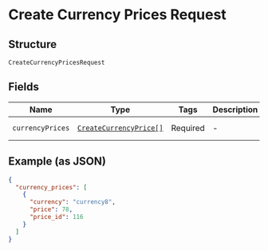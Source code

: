 
# Create Currency Prices Request

## Structure

`CreateCurrencyPricesRequest`

## Fields

| Name | Type | Tags | Description | Getter | Setter |
|  --- | --- | --- | --- | --- | --- |
| `currencyPrices` | [`CreateCurrencyPrice[]`](../../doc/models/create-currency-price.md) | Required | - | getCurrencyPrices(): array | setCurrencyPrices(array currencyPrices): void |

## Example (as JSON)

```json
{
  "currency_prices": [
    {
      "currency": "currency8",
      "price": 78,
      "price_id": 116
    }
  ]
}
```

